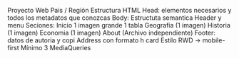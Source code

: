 Proyecto Web Pais / Región
Estructura HTML
Head: elementos necesarios y todos los metadatos que conozcas
Body: Estructuta semantica
Header y menu
Seciones:
Inicio
1 imagen grande
1 tabla
Geografia (1 imagen)
Historia (1 imagen)
Economia (1 imagen)
About (Archivo independiente)
Footer: datos de autoria y copi
Address con formato h card
Estilo
RWD -> mobile-first
Mínimo 3 MediaQueries